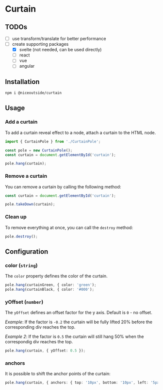 # Curtain

## TODOs

- [ ] use transform/translate for better performance
- [ ] create supporting packages
  - [x] svelte (not needed, can be used directly)
  - [ ] react
  - [ ] vue
  - [ ] angular

## Installation

```bash
npm i @niceoutside/curtain
```

## Usage

### Add a curtain

To add a curtain reveal effect to a node, attach a curtain to the HTML node.

```ts
import { CurtainPole } from './CurtainPole';

const pole = new CurtainPole();
const curtain = document.getElementById('curtain');

pole.hang(curtain);
```

### Remove a curtain

You can remove a curtain by calling the following method:

```ts
const curtain = document.getElementById('curtain');

pole.takeDown(curtain);
```

### Clean up

To remove everything at once, you can call the `destroy` method:

```ts
pole.destroy();
```

## Configuration

### color (`string`)

The `color` property defines the color of the curtain.

```ts
pole.hang(curtainGreen, { color: 'green');
pole.hang(curtainBlack, { color: '#000');
```

### yOffset (`number`)

The `yOffset` defines an offset factor for the y axis. Default is `0` - no offset.

_Example_: If the factor is `-0.2` the curtain will be fully lifted 20% before the corresponding div reaches the top.

_Example 2_: If the factor is `0.5` the curtain will still hang 50% when the correspondig div reaches the top.

```ts
pole.hang(curtain, { yOffset: 0.5 });
```

### anchors

It is possible to shift the anchor points of the curtain:

```ts
pole.hang(curtain, { anchors: { top: '10px', bottom: '10px', left: '5px', right: '5px' });
```
